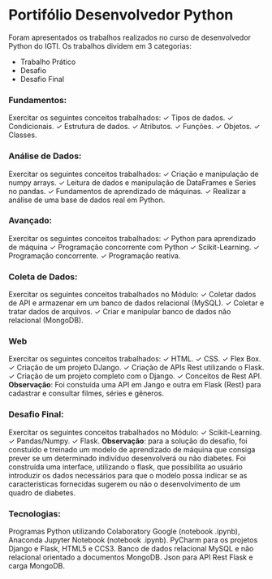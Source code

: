 # Portifólio Desenvolvedor Python

Foram apresentados os trabalhos realizados no curso de desenvolvedor Python do IGTI. Os trabalhos dividem em 3 categorias:
- Trabalho Prático 
- Desafio
- Desafio Final

### Fundamentos:
Exercitar os seguintes conceitos trabalhados:
✓ Tipos de dados.
✓ Condicionais.
✓ Estrutura de dados.
✓ Atributos.
✓ Funções.
✓ Objetos.
✓ Classes.

### Análise de Dados:
Exercitar os seguintes conceitos trabalhados:
✓ Criação e manipulação de numpy arrays.
✓ Leitura de dados e manipulação de DataFrames e Series no pandas.
✓ Fundamentos de aprendizado de máquinas.
✓ Realizar a análise de uma base de dados real em Python.

### Avançado:
Exercitar os seguintes conceitos trabalhados:
✓ Python para aprendizado de máquina
✓ Programação concorrente com Python
✓ Scikit-Learning.
✓ Programação concorrente.
✓ Programação reativa.

### Coleta de Dados:
Exercitar os seguintes conceitos trabalhados no Módulo:
✓ Coletar dados de API e armazenar em um banco de dados relacional (MySQL).
✓ Coletar e tratar dados de arquivos.
✓ Criar e manipular banco de dados não relacional (MongoDB).

### Web
Exercitar os seguintes conceitos trabalhados:
✓ HTML.
✓ CSS.
✓ Flex Box.
✓ Criação de um projeto DJango.
✓ Criação de APIs Rest utilizando o Flask.
✓ Criação de um projeto completo com o Django.
✓ Conceitos de Rest API.
**Observação**: Foi constuída uma API em Jango e outra em Flask (Rest) para cadastrar e consultar filmes, séries e gêneros. 

### Desafio Final:
Exercitar os seguintes conceitos trabalhados no Módulo:
✓ Scikit-Learning.
✓ Pandas/Numpy.
✓ Flask.
**Observação**: para a solução do desafio, foi constuído e treinado um modelo de aprendizado de máquina que consiga prever se um determinado indivíduo desenvolverá ou não diabetes. Foi construída uma interface, utilizando o flask, que possibilita ao usuário introduzir os dados necessários para que o modelo possa indicar se as características fornecidas sugerem ou não o desenvolvimento de um quadro de diabetes.

### Tecnologias:
Programas Python utilizando Colaboratory Google (notebook .ipynb), Anaconda Jupyter Notebook (notebook .ipynb). PyCharm para os projetos Django e Flask, HTML5 e CCS3. Banco de dados relacional MySQL e não relacional orientado a documentos MongoDB. Json para API Rest Flask e carga MongoDB.
